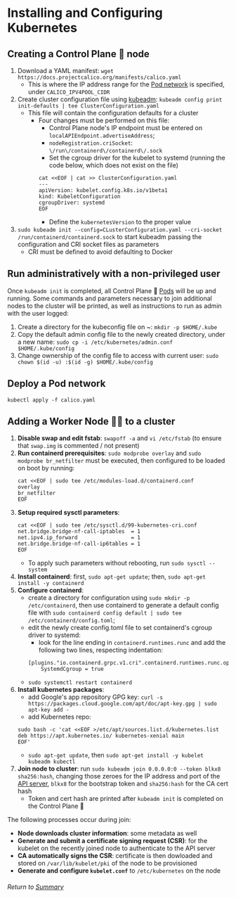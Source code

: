 # Installing and Configuring Kubernetes

## Creating a Control Plane 🧠 node

1. Download a YAML manifest: `wget https://docs.projectcalico.org/manifests/calico.yaml`
    - This is where the IP address range for the [Pod network](05podNetworkingFundamentals.md) is specified, under `CALICO_IPV4POOL_CIDR`
2. Create cluster configuration file using [kubeadm](01installationConsiderationsMethodsReqs.md#installation-methods): `kubeadm config print init-defaults | tee ClusterConfiguration.yaml`
    - This file will contain the configuration defaults for a cluster
        - Four changes must be performed on this file:
            - Control Plane node's IP endpoint must be entered on `localAPIEndpoint.advertiseAddress`;
            - `nodeRegistration.criSocket`: `\/run\/containerd\/containerd\/.sock`
            - Set the cgroup driver for the kubelet to systemd (running the code below, which does not exist on the file)
            ```
            cat <<EOF | cat >> ClusterConfiguration.yaml
            ---
            apiVersion: kubelet.config.k8s.io/v1beta1
            kind: KubeletConfiguration
            cgroupDriver: systemd
            EOF
            ```
            - Define the `kubernetesVersion` to the proper value
3. `sudo kubeadm init --config=CLusterConfiguration.yaml --cri-socket /run/containerd/containerd.sock` to start kubeadm passing the configuration and CRI socket files as parameters
    - CRI must be defined to avoid defaulting to Docker

## Run administratively with a non-privileged user

Once `kubeadm init` is completed, all Control Plane 🧠 [Pods](../01exploringKubernetesArchitecture/03APIObjectsPods.MD) will be up and running. Some commands and parameters necessary to join additional nodes to the cluster will be printed, as well as instructions to run as admin with the user logged:

1. Create a directory for the kubeconfig file on ~: `mkdir -p $HOME/.kube`
2. Copy the default admin config file to the newly created directory, under a new name: `sudo cp -i /etc/kubernetes/admin.conf $HOME/.kube/config`
3. Change ownership of the config file to access with current user: `sudo chown $(id -u) :$(id -g) $HOME/.kube/config`

## Deploy a Pod network

`kubectl apply -f calico.yaml`

## Adding a Worker Node 👩‍🏭 to a cluster

1. **Disable swap and edit fstab**: `swapoff -a` and `vi /etc/fstab` (to ensure that `swap.img` is commented / not present)
2. **Run containerd prerequisites**: `sudo modprobe overlay` and `sudo modprobe br_netfilter` must be executed, then configured to be loaded on boot by running:
    ```
    cat <<EOF | sudo tee /etc/modules-load.d/containerd.conf
    overlay
    br_netfilter
    EOF
    ```
3. **Setup required sysctl parameters**:
    ```
    cat <<EOF | sudo tee /etc/sysctl.d/99-kubernetes-cri.conf
    net.bridge.bridge-nf-call-iptables  = 1
    net.ipv4.ip_forward                 = 1
    net.bridge.bridge-nf-call-ip6tables = 1
    EOF
    ```
    - To apply such parameters without rebooting, run `sudo sysctl --system`
4. **Install containerd**: first, `sudo apt-get update`; then, `sudo apt-get install -y containerd`
5. **Configure containerd**: 
    - create a directory for configuration using `sudo mkdir -p /etc/containerd`, then use containerd to generate a default config file with `sudo containerd config default | sudo tee /etc/containerd/config.toml`;
    - edit the newly create config.toml file to set containerd's cgroup driver to systemd:
        - look for the line ending in `containerd.runtimes.runc` and add the following two lines, respecting indentation:
        ```
        [plugins."io.containerd.grpc.v1.cri".containerd.runtimes.runc.options]
            SystemdCgroup = true
        ```
    - `sudo systemctl restart containerd`
6. **Install kubernetes packages**:
    - add Google's app repository GPG key: `curl -s https://packages.cloud.google.com/apt/doc/apt-key.gpg | sudo apt-key add -`
    - add Kubernetes repo: 
    ```
    sudo bash -c 'cat <<EOF >/etc/apt/sources.list.d/kubernetes.list
    deb https://apt.kubernetes.io/ kubernetes-xenial main
    EOF'
    ```
    - `sudo apt-get update`, then `sudo apt-get install -y kubelet kubeadm kubectl`
7. **Join node to cluster**: run `sudo kubeadm join 0.0.0.0:0 --token blkx8 sha256:hash`, changing those zeroes for the IP address and port of the [API server](../01exploringKubernetesArchitecture/02kubernetesAPI.MD), `blkx8` for the bootstrap token and `sha256:hash` for the CA cert hash
    - Token and cert hash are printed after `kubeadm init` is completed on the Control Plane 🧠

The following processes occur during join:
- **Node downloads cluster information**: some metadata as well
- **Generate and submit a certificate signing request (CSR)**: for the kubelet on the recently joined node to authenticate to the API server
- **CA automatically signs the CSR**: certificate is then dowloaded and stored on `/var/lib/kubelet/pki` of the node to be provisioned
- **Generate and configure `kubelet.conf`** to `/etc/kubernetes` on the node

###### Return to [Summary](https://github.com/l12f3r/CKAstudy/tree/main/02installingConfiguringK8s#readme)